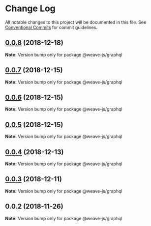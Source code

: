 # Change Log

All notable changes to this project will be documented in this file.
See [Conventional Commits](https://conventionalcommits.org) for commit guidelines.

## [0.0.8](https://github.com/fachw3rk/weave/compare/@weave-js/graphql@0.0.7...@weave-js/graphql@0.0.8) (2018-12-18)

**Note:** Version bump only for package @weave-js/graphql





## [0.0.7](https://github.com/fachw3rk/weave/compare/@weave-js/graphql@0.0.6...@weave-js/graphql@0.0.7) (2018-12-15)

**Note:** Version bump only for package @weave-js/graphql





## [0.0.6](https://github.com/fachw3rk/weave/compare/@weave-js/graphql@0.0.5...@weave-js/graphql@0.0.6) (2018-12-15)

**Note:** Version bump only for package @weave-js/graphql





## [0.0.5](https://github.com/fachw3rk/weave/compare/@weave-js/graphql@0.0.4...@weave-js/graphql@0.0.5) (2018-12-15)

**Note:** Version bump only for package @weave-js/graphql





## [0.0.4](https://github.com/fachw3rk/weave/compare/@weave-js/graphql@0.0.3...@weave-js/graphql@0.0.4) (2018-12-13)

**Note:** Version bump only for package @weave-js/graphql





## [0.0.3](https://github.com/fachw3rk/weave/compare/@weave-js/graphql@0.0.2...@weave-js/graphql@0.0.3) (2018-12-11)

**Note:** Version bump only for package @weave-js/graphql





## 0.0.2 (2018-11-26)

**Note:** Version bump only for package @weave-js/graphql
